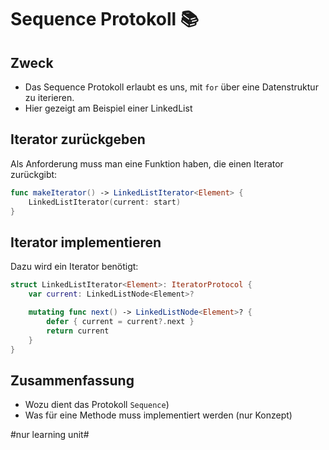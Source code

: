 # Sequence Protokoll 📚

## Zweck
- Das Sequence Protokoll erlaubt es uns, mit `for` über eine Datenstruktur zu iterieren.
- Hier gezeigt am Beispiel einer LinkedList

## Iterator zurückgeben
Als Anforderung muss man eine Funktion haben, die einen Iterator zurückgibt:

```swift
func makeIterator() -> LinkedListIterator<Element> {
    LinkedListIterator(current: start)
}
```

## Iterator implementieren
Dazu wird ein Iterator benötigt:

```swift
struct LinkedListIterator<Element>: IteratorProtocol {
    var current: LinkedListNode<Element>?

    mutating func next() -> LinkedListNode<Element>? {
        defer { current = current?.next }
        return current
    }
}
```

## Zusammenfassung
- Wozu dient das Protokoll `Sequence`)
- Was für eine Methode muss implementiert werden (nur Konzept)


#nur learning unit#